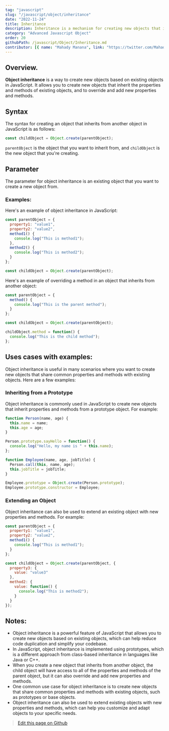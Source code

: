 ```yaml
---
tag: "javascript"
slug: "/javascript/object/inheritance"
date: "2022-11-24"
title: Inheritance
description: Inheritance is a mechanism for creating new objects that inherit properties and methods from existing objects.
category: "Advanced Javascript Object"
order: 20
githubPath: /javascript/Object/Inheritance.md
contributor: [{ name: "Mahady Manana", link: "https://twitter.com/MahadyManana" }]
---
```



## Overview.

**Object inheritance** is a way to create new objects based on existing objects in JavaScript. It allows you to create new objects that inherit the properties and methods of existing objects, and to override and add new properties and methods.

## Syntax

The syntax for creating an object that inherits from another object in JavaScript is as follows:

```javascript
const childObject = Object.create(parentObject);
```
`parentObject` is the object that you want to inherit from, and `childObject` is the new object that you're creating.
## Parameter

The parameter for object inheritance is an existing object that you want to create a new object from.

### Examples:

Here's an example of object inheritance in JavaScript:

```javascript
const parentObject = {
  property1: "value1",
  property2: "value2",
  method1() {
    console.log("This is method1");
  },
  method2() {
    console.log("This is method2");
  }
};

const childObject = Object.create(parentObject);
```

Here's an example of overriding a method in an object that inherits from another object:

```javascript
const parentObject = {
  method() {
    console.log("This is the parent method");
  }
};

const childObject = Object.create(parentObject);

childObject.method = function() {
  console.log("This is the child method");
};
```

## Uses cases with examples:

Object inheritance is useful in many scenarios where you want to create new objects that share common properties and methods with existing objects. Here are a few examples:

### Inheriting from a Prototype

Object inheritance is commonly used in JavaScript to create new objects that inherit properties and methods from a prototype object. For example:

```javascript
function Person(name, age) {
  this.name = name;
  this.age = age;
}

Person.prototype.sayHello = function() {
  console.log("Hello, my name is " + this.name);
};

function Employee(name, age, jobTitle) {
  Person.call(this, name, age);
  this.jobTitle = jobTitle;
}

Employee.prototype = Object.create(Person.prototype);
Employee.prototype.constructor = Employee;
```


### Extending an Object

Object inheritance can also be used to extend an existing object with new properties and methods. For example:


```javascript
const parentObject = {
  property1: "value1",
  property2: "value2",
  method1() {
    console.log("This is method1");
  }
};

const childObject = Object.create(parentObject, {
  property3: {
    value: "value3"
  },
  method2: {
    value: function() {
      console.log("This is method2");
    }
  }
});
```

## Notes:

- Object inheritance is a powerful feature of JavaScript that allows you to create new objects based on existing objects, which can help reduce code duplication and simplify your codebase.
- In JavaScript, object inheritance is implemented using prototypes, which is a different approach from class-based inheritance in languages like Java or C++.
- When you create a new object that inherits from another object, the child object will have access to all of the properties and methods of the parent object, but it can also override and add new properties and methods.
- One common use case for object inheritance is to create new objects that share common properties and methods with existing objects, such as prototypes or base objects.
- Object inheritance can also be used to extend existing objects with new properties and methods, which can help you customize and adapt objects to your specific needs.

> <a href="https://github.com/mahady-manana/betatuto-docs/tree/main/docs/javascript/Object/Inheritance.md}" target="_blank">Edit this page on Github</a>

